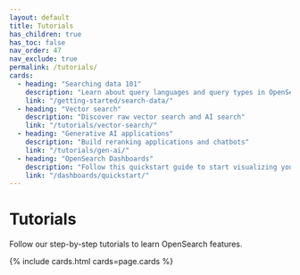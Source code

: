 ```yaml
---
layout: default
title: Tutorials
has_children: true
has_toc: false
nav_order: 47
nav_exclude: true
permalink: /tutorials/
cards:
  - heading: "Searching data 101"
    description: "Learn about query languages and query types in OpenSearch" 
    link: "/getting-started/search-data/" 
  - heading: "Vector search"
    description: "Discover raw vector search and AI search" 
    link: "/tutorials/vector-search/"
  - heading: "Generative AI applications"
    description: "Build reranking applications and chatbots" 
    link: "/tutorials/gen-ai/"
  - heading: "OpenSearch Dashboards"
    description: "Follow this quickstart guide to start visualizing your data"
    link: "/dashboards/quickstart/"
---
```


# Tutorials

Follow our step-by-step tutorials to learn OpenSearch features.

{% include cards.html cards=page.cards %}

